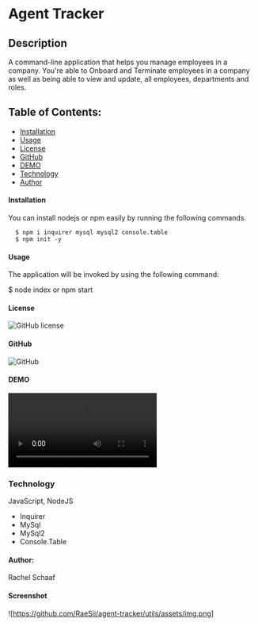 # Agent Tracker

## Description
A command-line application that helps you manage employees in a company. You're able to Onboard and Terminate employees in a company as well as being able to view and update, all employees, departments and roles.

## Table of Contents:
* [Installation](#installation)
* [Usage](#usage) 
* [License](#license)
* [GitHub](#github)
* [DEMO](#demo)
* [Technology](#technology)
* [Author](#author)


#### Installation

  You can install nodejs or npm easily by running the following commands.

      $ npm i inquirer mysql mysql2 console.table
      $ npm init -y

#### Usage

The application will be invoked by using the following command:

$ node index or npm start


#### License
![GitHub license](https://img.shields.io/badge/license-ISC-blue.svg)


#### GitHub
![GitHub](https://github.com/RaeSii/agent-tracker.git)

#### DEMO
![Demo Video](https://github.com/RaeSii/agent-tracker/utils/assets/agent-tracker-demo.webm)

### Technology

 JavaScript, NodeJS
* Inquirer
* MySql
* MySql2
* Console.Table

#### Author:
Rachel Schaaf

#### Screenshot
![https://github.com/RaeSii/agent-tracker/utils/assets/img.png]

